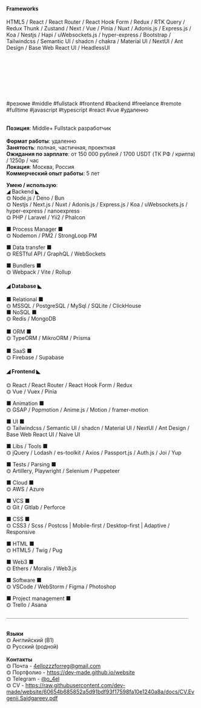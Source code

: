 <style>
td / th {
   border: none!important;
}
</style>


#### Frameworks
HTML5 / React / React Router / React Hook Form / Redux / RTK Query / Redux Thunk / Zustand / Next / Vue / Pinia / Nuxt /
Adonis.js / Express.js / Koa / Nestjs / Hapi / uWebsockets.js / hyper-express /
Bootstrap / Tailwindcss / Semantic UI / shadcn / chakra / Material UI / NextUI / Ant Design / Base Web React UI / HeadlessUI

<br /><br /><br /><br /><br /><br />

#резюме #middle #fullstack #frontend #backend #freelance #remote #fulltime #javascript #typescript #react #vue #удаленно
<br><br>

<b>Позиция</b>: Middle+ Fullstack разработчик
<br><br>
**Формат работы**: удаленно
<br>
**Занятость**: полная, частичная, проектная
<br>
**Ожидания по зарплате**: от 150 000 рублей / 1700 USDT (ТК РФ / крипта) / 1250р / час
<br>
**Локация**: Москва, Россия
<br>
**Коммерческий опыт работы**: 5 лет

<b>Умею / использую</b>:
<br>
◢ Backend ◣
<br>
⏣ Node.js / Deno / Bun
<br>
⏣ Nestjs / Next.js / Nuxt / Adonis.js / Express.js / Koa / uWebsockets.js / hyper-express / nanoexpress
<br>
⏣ PHP / Laravel / Yii2 / Phalcon
<br>

■ Process Manager ■
<br>
⏣ Nodemon / PM2 / StrongLoop PM
<br>

■ Data transfer ■
<br>
⏣ RESTful API / GraphQL / WebSockets
<br>

■ Bundlers ■
<br>
⏣ Webpack / Vite / Rollup
<br>

#### ◢ Database ◣
■ Relational ■
<br>
⏣ MSSQL / PostgreSQL / MySql / SQLite / ClickHouse
<br>
■ NoSQL ■
<br>
⏣ Redis / MongoDB
<br><br>
■ ORM ■
<br>
⏣ TypeORM / MikroORM / Prisma
<br><br>
■ SaaS ■
<br>
⏣ Firebase / Supabase 
<br>

#### ◢ Frontend ◣
⏣ React / React Router / React Hook Form / Redux
<br>
⏣ Vue / Vuex / Pinia
<br>

■ Animation ■
<br>
⏣ GSAP / Popmotion / Anime.js / Motion / framer-motion
<br>

■ UI ■
<br>
⏣ Tailwindcss / Semantic UI / shadcn / Material UI / NextUI / Ant Design / Base Web React UI / Naive UI
<br>

■ Libs / Tools ■
<br>
⏣ jQuery / Lodash / es-toolkit / Axios / Passport.js / Auth.js / Joi / Yup
<br>

■ Tests / Parsing ■
<br>
⏣ Artillery, Playwright / Selenium / Puppeteer
<br>

■ Cloud ■
<br>
⏣ AWS / Azure
<br>

■ VCS ■
<br>
⏣ Git / Gitlab / Perforce 
<br>

■ CSS ■
<br>
⏣ CSS3 / Scss / Postcss | Mobile-first / Desktop-first | Adaptive / Responsive
<br>

■ HTML ■
<br>
⏣ HTML5 / Twig / Pug
<br>

■ Web3 ■
<br>
⏣ Ethers / Moralis / Web3.js
<br>

■ Software ■
<br>
⏣ VSCode / WebStorm / Figma / Photoshop
<br>

■ Project management ■
<br>
⏣ Trello / Asana
<br>

```___________________________________________________________________```
<br>
<br>

<b>Языки</b>
<br>
⏣ Английский (B1)
<br>
⏣ Русский (родной)
<br><br>
<b>Контакты</b>
<br>
⏣ Почта - 4ellozzzforreg@gmail.com
<br>
⏣ Портфолио - https://dev-made.github.io/website
<br>
⏣ Telegram - [@o_4el](https://t.me/o_4el)
<br>
⏣ CV - https://raw.githubusercontent.com/dev-made/website/60654b685852a5d91bdf93f17598fa10e1240a8a/docs/CV.Evgenii.Saidgareev.pdf
<!--
<br>
⏣ [GitHub](https://github.com/dev-made)
-->
